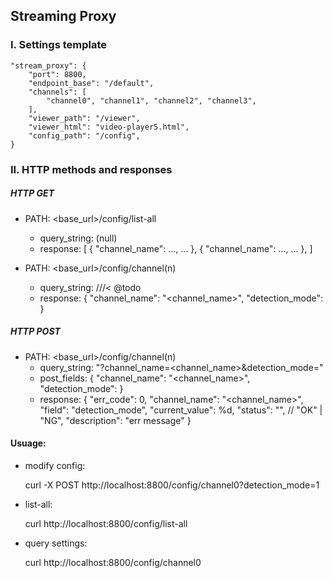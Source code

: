 ## Streaming Proxy

### I. Settings template

    "stream_proxy": {
    	"port": 8800,
    	"endpoint_base": "/default",
    	"channels": [
    		"channel0", "channel1", "channel2", "channel3",
    	],
    	"viewer_path": "/viewer",
    	"viewer_html": "video-player5.html",
    	"config_path": "/config",
    }
    
    
### II. HTTP methods and responses
##### HTTP GET
- PATH: <base_url>/config/list-all
  + query_string: (null) 
  + response:
      [
        { "channel_name": ..., ... },
        { "channel_name": ..., ... },
      ]
 
- PATH: <base_url>/config/channel(n)
  + query_string: ///< @todo  
  + response: 
      {
        "channel_name": "<channel_name>",
        "detection_mode": <mode>
      }


##### HTTP POST
- PATH: <base_url>/config/channel(n)
  + query_string: "?channel_name=<channel_name>&detection_mode=<mode>"
  + post_fields: { "channel_name": "<channel_name>", "detection_mode": <mode> }
  + response: 
      {
          "err_code": 0,
          "channel_name": "<channel_name>",
          "field": "detection_mode",
          "current_value": %d,
          "status": "<status>", // "OK" | "NG",
          "description": "err message"
      }
      


#### Usuage: 
 - modify config:
    
    curl -X POST http://localhost:8800/config/channel0?detection_mode=1

 - list-all:
    
    curl http://localhost:8800/config/list-all
    
 - query settings:
    
    curl http://localhost:8800/config/channel0
    
    
